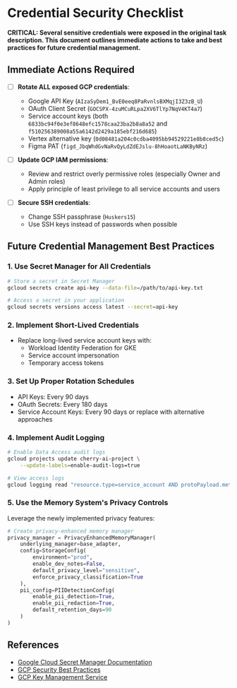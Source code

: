 # Credential Security Checklist

**CRITICAL: Several sensitive credentials were exposed in the original task description. This document outlines immediate actions to take and best practices for future credential management.**

## Immediate Actions Required

- [ ] **Rotate ALL exposed GCP credentials**:

  - Google API Key (`AIzaSyDem1_BvE0eeq8PaRvnlsBXMqjI3Z3zB_U`)
  - OAuth Client Secret (`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`)
  - Service account keys (both `6833bc94f0e3ef8648efc1578caa23ba2b8a8a52` and `f510256389008a55a6142d2429a185ebf216d685`)
  - Vertex alternative key (`0d08481a204c0cdba4095bb94529221e8b8ced5c`)
  - Figma PAT (`figd_JbqWhdGvNaRvQyLdZdEJslu-8hHoaotLaNKByNRz`)

- [ ] **Update GCP IAM permissions**:

  - Review and restrict overly permissive roles (especially Owner and Admin roles)
  - Apply principle of least privilege to all service accounts and users

- [ ] **Secure SSH credentials**:
  - Change SSH passphrase (`Huskers15`)
  - Use SSH keys instead of passwords when possible

## Future Credential Management Best Practices

### 1. Use Secret Manager for All Credentials

```bash
# Store a secret in Secret Manager
gcloud secrets create api-key --data-file=/path/to/api-key.txt

# Access a secret in your application
gcloud secrets versions access latest --secret=api-key
```

### 2. Implement Short-Lived Credentials

- Replace long-lived service account keys with:
  - Workload Identity Federation for GKE
  - Service account impersonation
  - Temporary access tokens

### 3. Set Up Proper Rotation Schedules

- API Keys: Every 90 days
- OAuth Secrets: Every 180 days
- Service Account Keys: Every 90 days or replace with alternative approaches

### 4. Implement Audit Logging

```bash
# Enable Data Access audit logs
gcloud projects update cherry-ai-project \
    --update-labels=enable-audit-logs=true

# View access logs
gcloud logging read "resource.type=service_account AND protoPayload.methodName=ServiceAccountKeyService.CreateServiceAccountKey"
```

### 5. Use the Memory System's Privacy Controls

Leverage the newly implemented privacy features:

```python
# Create privacy-enhanced memory manager
privacy_manager = PrivacyEnhancedMemoryManager(
    underlying_manager=base_adapter,
    config=StorageConfig(
        environment="prod",
        enable_dev_notes=False,
        default_privacy_level="sensitive",
        enforce_privacy_classification=True
    ),
    pii_config=PIIDetectionConfig(
        enable_pii_detection=True,
        enable_pii_redaction=True,
        default_retention_days=90
    )
)
```

## References

- [Google Cloud Secret Manager Documentation](https://cloud.google.com/secret-manager/docs)
- [GCP Security Best Practices](https://cloud.google.com/security/best-practices)
- [GCP Key Management Service](https://cloud.google.com/kms/docs)
